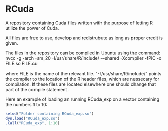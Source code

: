 # RCuda
A repository containing Cuda files written with the purpose of letting R utilize the power of Cuda.

All files are free to use, develop and redistrubute as long as proper credit is given. 

The files in the repository can be compiled in Ubuntu using the command:
nvcc -g -arch=sm_20 -I/usr/share/R/include/ --shared -Xcompiler -fPIC -o FILE.so FILE.cu

where FILE is the name of the relevant file. "-I/usr/share/R/include/" points the compiler to the location of the R header files, which are nessecary for compilation. If these files are located elsewhere one should change that part of the compile statement.

Here an example of loading an running RCuda_exp on a vector containing the numbers 1 to 10:
```R
setwd("Folder containing RCuda_exp.so")
dyn.load("RCuda_exp.so")
.Call("RCuda_exp", 1:10)
```
